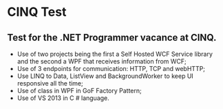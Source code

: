 # CINQ Test # 

## Test for the .NET Programmer vacance at CINQ. ##

* Use of two projects being the first a Self Hosted WCF Service library and the second a WPF that receives information from WCF;
* Use of 3 endpoints for communication: HTTP, TCP and webHTTP;
* Use LINQ to Data, ListView and BackgroundWorker to keep UI responsive all the time;
* Use of class in WPF in GoF Factory Pattern;
* Use of VS 2013 in C # language.
